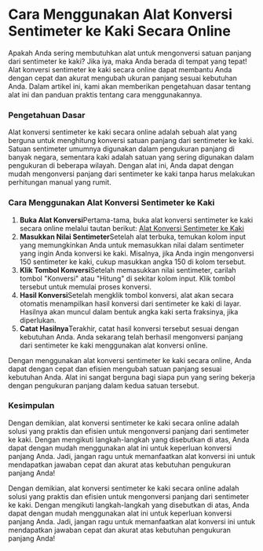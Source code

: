 Cara Menggunakan Alat Konversi Sentimeter ke Kaki Secara Online
===============================================================

Apakah Anda sering membutuhkan alat untuk mengonversi satuan panjang dari sentimeter ke kaki? Jika iya, maka Anda berada di tempat yang tepat! Alat konversi sentimeter ke kaki secara online dapat membantu Anda dengan cepat dan akurat mengubah ukuran panjang sesuai kebutuhan Anda. Dalam artikel ini, kami akan memberikan pengetahuan dasar tentang alat ini dan panduan praktis tentang cara menggunakannya.

### Pengetahuan Dasar

Alat konversi sentimeter ke kaki secara online adalah sebuah alat yang berguna untuk menghitung konversi satuan panjang dari sentimeter ke kaki. Satuan sentimeter umumnya digunakan dalam pengukuran panjang di banyak negara, sementara kaki adalah satuan yang sering digunakan dalam pengukuran di beberapa wilayah. Dengan alat ini, Anda dapat dengan mudah mengonversi panjang dari sentimeter ke kaki tanpa harus melakukan perhitungan manual yang rumit.

### Cara Menggunakan Alat Konversi Sentimeter ke Kaki

1. **Buka Alat Konversi**Pertama-tama, buka alat konversi sentimeter ke kaki secara online melalui tautan berikut: [Alat Konversi Sentimeter ke Kaki](https://www.onlinecalculatorsfree.com/id/convert/cm-to-feet.html)
2. **Masukkan Nilai Sentimeter**Setelah alat terbuka, temukan kolom input yang memungkinkan Anda untuk memasukkan nilai dalam sentimeter yang ingin Anda konversi ke kaki. Misalnya, jika Anda ingin mengonversi 150 sentimeter ke kaki, cukup masukkan angka 150 di kolom tersebut.
3. **Klik Tombol Konversi**Setelah memasukkan nilai sentimeter, carilah tombol "Konversi" atau "Hitung" di sekitar kolom input. Klik tombol tersebut untuk memulai proses konversi.
4. **Hasil Konversi**Setelah mengklik tombol konversi, alat akan secara otomatis menampilkan hasil konversi dari sentimeter ke kaki di layar. Hasilnya akan muncul dalam bentuk angka kaki serta fraksinya, jika diperlukan.
5. **Catat Hasilnya**Terakhir, catat hasil konversi tersebut sesuai dengan kebutuhan Anda. Anda sekarang telah berhasil mengonversi panjang dari sentimeter ke kaki menggunakan alat konversi online.

Dengan menggunakan alat konversi sentimeter ke kaki secara online, Anda dapat dengan cepat dan efisien mengubah satuan panjang sesuai kebutuhan Anda. Alat ini sangat berguna bagi siapa pun yang sering bekerja dengan pengukuran panjang dalam kedua satuan tersebut.

### Kesimpulan

Dengan demikian, alat konversi sentimeter ke kaki secara online adalah solusi yang praktis dan efisien untuk mengonversi panjang dari sentimeter ke kaki. Dengan mengikuti langkah-langkah yang disebutkan di atas, Anda dapat dengan mudah menggunakan alat ini untuk keperluan konversi panjang Anda. Jadi, jangan ragu untuk memanfaatkan alat konversi ini untuk mendapatkan jawaban cepat dan akurat atas kebutuhan pengukuran panjang Anda!

Dengan demikian, alat konversi sentimeter ke kaki secara online adalah solusi yang praktis dan efisien untuk mengonversi panjang dari sentimeter ke kaki. Dengan mengikuti langkah-langkah yang disebutkan di atas, Anda dapat dengan mudah menggunakan alat ini untuk keperluan konversi panjang Anda. Jadi, jangan ragu untuk memanfaatkan alat konversi ini untuk mendapatkan jawaban cepat dan akurat atas kebutuhan pengukuran panjang Anda!